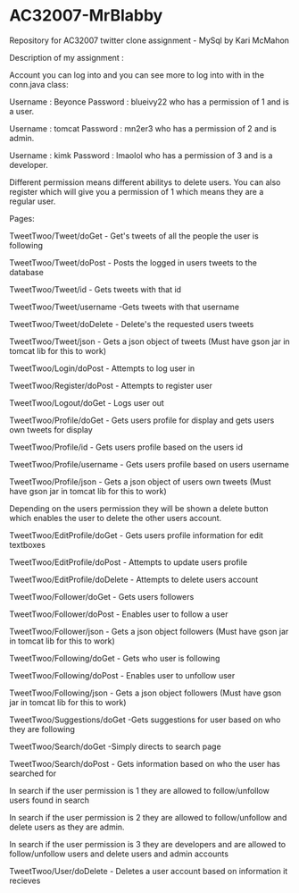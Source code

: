 AC32007-MrBlabby
================

Repository for AC32007 twitter clone assignment - MySql by Kari McMahon

Description of my assignment :

Account you can log into and you can see more to log into with in the conn.java class:

Username : Beyonce Password : blueivy22 who has a permission of 1 and is a user.

Username : tomcat  Password : mn2er3 who has a permission of 2 and is admin.

Username : kimk    Password : lmaolol who has a permission of 3 and is a developer.

Different permission means different abilitys to delete users. You can also register which will give you a permission of 1 which means they are a regular user.

Pages:

TweetTwoo/Tweet/doGet - Get's tweets of all the people the user is following

TweetTwoo/Tweet/doPost - Posts the logged in users tweets to the database

TweetTwoo/Tweet/id - Gets tweets with that id

TweetTwoo/Tweet/username -Gets tweets with that username

TweetTwoo/Tweet/doDelete - Delete's the requested users tweets

TweetTwoo/Tweet/json - Gets a json object of tweets (Must have gson jar in tomcat lib for this to work)


TweetTwoo/Login/doPost - Attempts to log user in

TweetTwoo/Register/doPost - Attempts to register user

TweetTwoo/Logout/doGet - Logs user out


TweetTwoo/Profile/doGet - Gets users profile for display and gets users own tweets for display

TweetTwoo/Profile/id - Gets users profile based on the users id

TweetTwoo/Profile/username - Gets users profile based on users username

TweetTwoo/Profile/json - Gets a json object of users own tweets (Must have gson jar in tomcat lib for this to work)

Depending on the users permission they will be shown a delete button which enables the user to delete the other users account.


TweetTwoo/EditProfile/doGet - Gets users profile information for edit textboxes

TweetTwoo/EditProfile/doPost - Attempts to update users profile

TweetTwoo/EditProfile/doDelete - Attempts to delete users account


TweetTwoo/Follower/doGet - Gets users followers

TweetTwoo/Follower/doPost - Enables user to follow a user

TweetTwoo/Follower/json - Gets a json object followers (Must have gson jar in tomcat lib for this to work)


TweetTwoo/Following/doGet - Gets who user is following

TweetTwoo/Following/doPost - Enables user to unfollow user

TweetTwoo/Following/json - Gets a json object followers (Must have gson jar in tomcat lib for this to work)


TweetTwoo/Suggestions/doGet -Gets suggestions for user based on who they are following


TweetTwoo/Search/doGet -Simply directs to search page

TweetTwoo/Search/doPost - Gets information based on who the user has searched for

In search if the user permission is 1 they are allowed to follow/unfollow users found in search

In search if the user permission is 2 they are allowed to follow/unfollow and delete users as they are admin.

In search if the user permission is 3 they are developers and are allowed to follow/unfollow users and delete users and admin accounts


TweetTwoo/User/doDelete - Deletes a user account based on information it recieves


